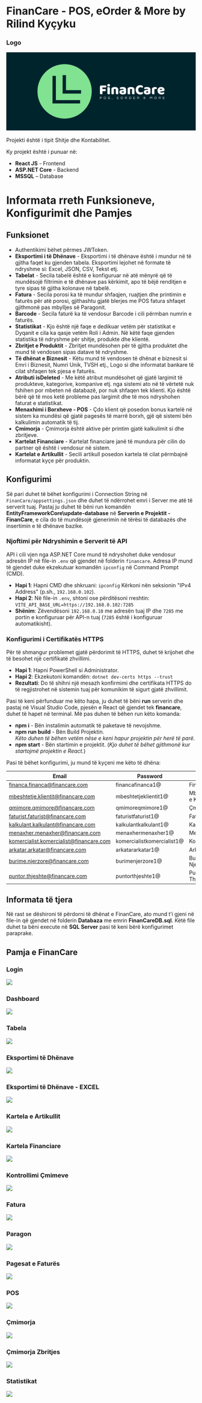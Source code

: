 # FinanCare - POS, eOrder & More by Rilind Kyçyku

### Logo

![](ReadMeImages/Logo.png)

Projekti është i tipit Shitje dhe Kontabilitet.

Ky projekt është i punuar në:

- **React JS** - Frontend
- **ASP.NET Core** - Backend
- **MSSQL** – Database

# Informata rreth Funksioneve, Konfigurimit dhe Pamjes

## Funksionet

- Authentikimi bëhet përmes JWToken.
- **Eksportimi i të Dhënave** - Eksportimi i të dhënave është i mundur në të gjitha faqet ku gjenden tabela. Eksportimi lejohet në formate të ndryshme si: Excel, JSON, CSV, Tekst etj.
- **Tabelat** - Secila tabelë është e konfiguruar në atë mënyrë që të mundësojë filtrimin e të dhënave pas kërkimit, apo të bëjë renditjen e tyre sipas të gjitha kolonave në tabelë.
- **Fatura** - Secila porosi ka të mundur shfaqjen, ruajtjen dhe printimin e faturës për atë porosi, gjithashtu gjatë blerjes me POS fatura shfaqet gjithmonë pas mbylljes së Paragonit.
- **Barcode** - Secila faturë ka të vendosur Barcode i cili përmban numrin e faturës.
- **Statistikat** - Kjo është një faqe e dedikuar vetëm për statistikat e Dyqanit e cila ka qasje vetëm Roli i Admin. Në këtë faqe gjenden statistika të ndryshme për shitje, produkte dhe klientë.
- **Zbritjet e Produktit** - Zbritjet mundësohen për të gjitha produktet dhe mund të vendosen sipas datave të ndryshme.
- **Të dhënat e Biznesit** - Këtu mund të vendosen të dhënat e biznesit si Emri i Biznesit, Numri Unik, TVSH etj., Logo si dhe informatat bankare të cilat shfaqen tek pjesa e faturës.
- **Atributi isDeleted** - Me këtë atribut mundësohet që gjatë largimit të produkteve, kategorive, kompanive etj. nga sistemi ato në të vërtetë nuk fshihen por mbeten në databazë, por nuk shfaqen tek klienti. Kjo është bërë që të mos ketë probleme pas largimit dhe të mos ndryshohen faturat e statistikat.
- **Menaxhimi i Borxheve - POS** - Çdo klient që posedon bonus kartelë në sistem ka mundësi që gjatë pagesës të marrë borxh, gjë që sistemi bën kalkulimin automatik të tij.
- **Çmimorja** - Çmimorja është aktive për printim gjatë kalkulimit si dhe zbritjeve.
- **Kartelat Financiare** - Kartelat financiare janë të mundura për cilin do partner që është i vendosur në sistem.
- **Kartelat e Artikullit** - Secili artikull posedon kartela të cilat përmbajnë informatat kyçe për produktin.

## Konfigurimi

Së pari duhet të bëhet konfigurimi i Connection String në `FinanCare/appsettings.json` dhe duhet të ndërrohet emri i Server me atë të serverit tuaj. Pastaj ju duhet të bëni run komandën **EntityFrameworkCore\update-database** në **Serverin e Projektit - FinanCare**, e cila do të mundësojë gjenerimin në tërësi të databazës dhe insertimin e të dhënave bazike.

### **Njoftimi për Ndryshimin e Serverit të API**
API i cili vjen nga ASP.NET Core mund të ndryshohet duke vendosur adresën IP në file-in `.env` që gjendet në folderin `financare`. Adresa IP mund të gjendet duke ekzekutuar komandën `ipconfig` në Command Prompt (CMD).  
- **Hapi 1**: Hapni CMD dhe shkruani:
```ipconfig```
Kërkoni nën seksionin "IPv4 Address" (p.sh., `192.168.0.102`).  
- **Hapi 2**: Në file-in `.env`, shtoni ose përditësoni rreshtin:
```VITE_API_BASE_URL=https://192.168.0.102:7285```
- **Shënim**: Zëvendësoni `192.168.0.10` me adresën tuaj IP dhe `7285` me portin e konfiguruar për API-n tuaj (```7285``` është i konfiguruar automatikisht).

### **Konfigurimi i Certifikatës HTTPS**
Për të shmangur problemet gjatë përdorimit të HTTPS, duhet të krijohet dhe të besohet një certifikatë zhvillimi.  
- **Hapi 1**: Hapni PowerShell si Administrator.  
- **Hapi 2**: Ekzekutoni komandën:
```dotnet dev-certs https --trust```
- **Rezultati**: Do të shihni një mesazh konfirmimi dhe certifikata HTTPS do të regjistrohet në sistemin tuaj për komunikim të sigurt gjatë zhvillimit.  

Pasi të keni përfunduar me këto hapa, ju duhet të bëni **run** serverin dhe pastaj në Visual Studio Code, pjesën e React që gjendet tek **financare**, duhet të hapet në terminal. Më pas duhen të bëhen run këto komanda:

- **npm i** - Bën instalimin automatik të paketave të nevojshme.
- **npm run build** - Bën Build Projektin.  
_Këto duhen të bëhen vetëm nëse e keni hapur projektin për herë të parë._
- **npm start** - Bën startimin e projektit. (_Kjo duhet të bëhet gjithmonë kur startojmë projektin e React._)

Pasi të bëhet konfigurimi, ju mund të kyçeni me këto të dhëna:

| **Email**                               | **Password**               | **Aksesi**            |
|-----------------------------------------|----------------------------|-----------------------|
| financa.financa@financare.com           | financafinanca1@           | Financa               |
| mbeshtetje.klientit@financare.com       | mbeshtetjeklientit1@       | Mbështetje e Klientit |
| qmimore.qmimore@financare.com           | qmimoreqmimore1@           | Çmimore               |
| faturist.faturist@financare.com         | faturistfaturist1@         | Faturist              |
| kalkulant.kalkulant@financare.com       | kalkulantkalkulant1@       | Kalkulant             |
| menaxher.menaxher@financare.com         | menaxhermenaxher1@         | Menaxher              |
| komercialist.komercialist@financare.com | komercialistkomercialist1@ | Komercialist          |
| arkatar.arkatar@financare.com           | arkatararkatar1@           | Arkatar               |
| burime.njerzore@financare.com           | burimenjerzore1@           | Burime Njerzore       |
| puntor.thjeshte@financare.com           | puntorthjeshte1@           | Puntor i Thjeshtë     |

## Informata të tjera

Në rast se dëshironi të përdorni të dhënat e FinanCare, ato mund t’i gjeni në file-in që gjendet në folderin **Databaza** me emrin **FinanCareDB.sql**. Këtë file duhet ta bëni execute në **SQL Server** pasi të keni bërë konfigurimet paraprake.

## Pamja e FinanCare

### Login

![](ReadMeImages/Login.png)

### Dashboard

![](ReadMeImages/Dashboard.png)

### Tabela

![](ReadMeImages/Tabela.png)

### Eksportimi të Dhënave

![](ReadMeImages/ExportimiTeDhenave.png)

### Eksportimi të Dhënave - EXCEL

![](ReadMeImages/ExportimiTeDhenave.jpeg)

### Kartela e Artikullit

![](ReadMeImages/KartelaEArtikullit.png)

### Kartela Financiare

![](ReadMeImages/KartelaFinanciare.png)

### Kontrollimi Çmimeve

![](ReadMeImages/KontrollimiQmimev.png)

### Fatura

![](ReadMeImages/Fatura.jpg)

### Paragon

![](ReadMeImages/Paragon.jpg)

### Pagesat e Faturës

![](ReadMeImages/PagesatEFatures.png)

### POS

![](ReadMeImages/POS.png)

### Çmimorja

![](ReadMeImages/Qmimorja.jpg)

### Çmimorja Zbritjes

![](ReadMeImages/QmimorjaZbritjes.jpg)

### Statistikat

![](ReadMeImages/Statistikat.png)
